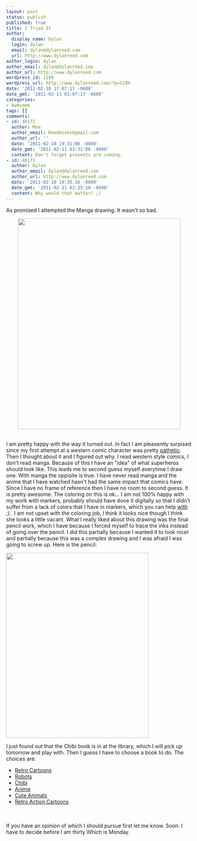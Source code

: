 ```yaml
---
layout: post
status: publish
published: true
title: I Tried It
author:
  display_name: Dylan
  login: dylan
  email: dylan@dylanreed.com
  url: http://www.dylanreed.com
author_login: dylan
author_email: dylan@dylanreed.com
author_url: http://www.dylanreed.com
wordpress_id: 1199
wordpress_url: http://www.dylanreed.com/?p=1199
date: '2011-02-10 17:07:17 -0600'
date_gmt: '2011-02-11 01:07:17 -0600'
categories:
- Awesome
tags: []
comments:
- id: 46172
  author: Mom
  author_email: Reedbooks@gmail.com
  author_url: ''
  date: '2011-02-10 19:31:06 -0600'
  date_gmt: '2011-02-11 03:31:06 -0600'
  content: Don't forget presents are coming.
- id: 46173
  author: Dylan
  author_email: dylan@dylanreed.com
  author_url: http://www.dylanreed.com
  date: '2011-02-10 19:35:16 -0600'
  date_gmt: '2011-02-11 03:35:16 -0600'
  content: Why would that matter? ;)
---
```

<p>As promised I attempted the Manga drawing. It wasn't so bad.</p>
<p style="text-align: center;"><a href="http://fancycadaver.com/2011/02/10/manga-girl/"><img class="aligncenter" title="Colored Manga Girl" src="http://fancycadaver.com/wp-content/uploads/2011/02/mangagirl-3.jpg" alt="" width="441" height="570" /></a></p><br />
I am pretty happy with the way it turned out. In fact I am pleasently surpised since my first attempt at a western comic character was pretty <a href="http://farm5.static.flickr.com/4129/5202013058_028da18b40_o.jpg">pathetic</a>. Then I thought about it and I figured out why. I read western style comics, I don't read manga. Because of this I have an "idea" of what superheros should look like. This leads me to second guess myself everytime I draw one. With manga the oppisite is true. I have never read manga and the anime that I have watched hasn't had the same impact that comics have. Since I have no frame of reference then I have no room to second guess. It is pretty awesome. The coloring on this is ok... I am not 100% happy with my work with markers, probably should have done it digitally so that I didn't suffer from a lack of colors that I have in markers, which you can help <a href="http://www.dickblick.com/lists/wishlist/3D7SKCUGDOZQY/publicview/">with</a> ;). &nbsp;I am not upset with the coloring job, I think it looks nice though I think she looks a little vacant. What I really liked about this drawing was the final pencil work, which I have because I forced myself to trace the inks instead of going over the pencil. I did this partially because I wanted it to look nicer and partially because this was a complex drawing and I was afraid I was going to screw up. Here is the pencil:</p>
<p><a href="http://farm6.static.flickr.com/5213/5434941628_1eacae3e04.jpg"><img class="aligncenter" title="Pencils" src="http://farm6.static.flickr.com/5213/5434941628_1eacae3e04.jpg" alt="" width="386" height="500" /></a></p>
<p>I just found out that the Chibi book is in at the library, which I will pick up tomorrow and play with. Then I guess I have to choose a book to do. The choices are:</p>
<ul>
<li><a href="http://www.flickr.com/photos/dylansarah/5413454361/sizes/o/in/photostream/">Retro Cartoons</a></li>
<li><a href="http://www.flickr.com/photos/dylansarah/5433667824/sizes/o/in/photostream/">Robots</a></li>
<li><a href="http://www.flickr.com/photos/dylansarah/5413438219/sizes/o/in/photostream/">Chibi</a></li>
<li><a href="http://www.flickr.com/photos/dylansarah/5433901534/">Anime</a></li>
<li><a href="http://www.flickr.com/photos/dylansarah/5433664538/sizes/o/in/photostream/">Cute Animals</a></li>
<li><a href="http://www.flickr.com/photos/dylansarah/5416283057/sizes/o/in/photostream/">Retro Action Cartoons</a></li><br />
</ul><br />
If you have an opinion of which I should pursue first let me know. Soon. I have to decide before I am thirty.Which is Monday.</p>
